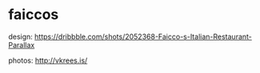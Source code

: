 # faiccos

design: https://dribbble.com/shots/2052368-Faicco-s-Italian-Restaurant-Parallax

photos: http://vkrees.is/

